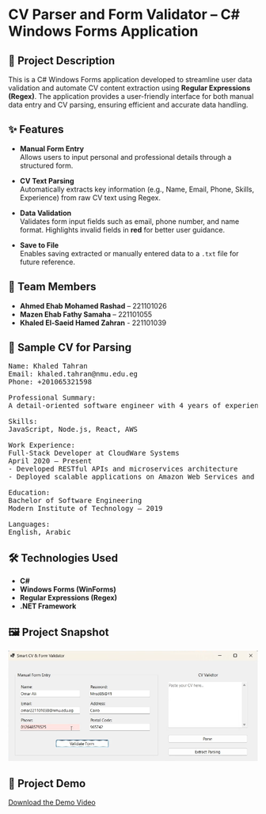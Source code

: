 # CV Parser and Form Validator – C# Windows Forms Application

## 📄 Project Description

This is a C# Windows Forms application developed to streamline user data validation and automate CV content extraction using **Regular Expressions (Regex)**. The application provides a user-friendly interface for both manual data entry and CV parsing, ensuring efficient and accurate data handling.

## ✨ Features

- **Manual Form Entry**  
  Allows users to input personal and professional details through a structured form.

- **CV Text Parsing**  
  Automatically extracts key information (e.g., Name, Email, Phone, Skills, Experience) from raw CV text using Regex.

- **Data Validation**  
  Validates form input fields such as email, phone number, and name format. Highlights invalid fields in **red** for better user guidance.

- **Save to File**  
  Enables saving extracted or manually entered data to a `.txt` file for future reference.

## 👥 Team Members

- **Ahmed Ehab Mohamed Rashad** – 221101026  
- **Mazen Ehab Fathy Samaha** – 221101055  
- **Khaled El-Saeid Hamed Zahran** - 221101039

## 🧪 Sample CV for Parsing

<pre>
Name: Khaled Tahran  
Email: khaled.tahran@nmu.edu.eg
Phone: +201065321598

Professional Summary:  
A detail-oriented software engineer with 4 years of experience in full-stack development and cloud-based application deployment.

Skills:  
JavaScript, Node.js, React, AWS

Work Experience:  
Full-Stack Developer at CloudWare Systems  
April 2020 – Present  
- Developed RESTful APIs and microservices architecture  
- Deployed scalable applications on Amazon Web Services and Azure  

Education:  
Bachelor of Software Engineering  
Modern Institute of Technology – 2019  

Languages:  
English, Arabic
</pre>


## 🛠️ Technologies Used

- **C#**
- **Windows Forms (WinForms)**
- **Regular Expressions (Regex)**
- **.NET Framework**

## 🖼️ Project Snapshot

<p align="center">
  <img src="Assets/snapshot.png" alt="Project Snapshot" width="600"/>
</p>


## 🎥 Project Demo

[Download the Demo Video](Assets/Validation.mp4)
